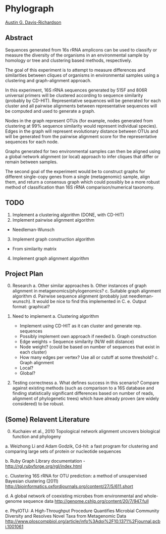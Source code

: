# Phylograph

[Austin G. Davis-Richardson](harekrishna@gmail.com)

## Abstract

Sequences generated from 16s rRNA amplicons can be used to classify or measure the diversity of the organisms in an environmental sample by homology or tree and clustering based methods, respectively.

The goal of this experiment is to attempt to measure differences and similarities between cliques of organisms in environmental samples using a clustering and graph-alignment approach.

In this experiment, 16S rRNA sequences generated by 515F and 806R universal primers will be clustered according to sequence similarity (probably by CD-HIT). Representative sequences will be generated for each cluster and all pairwise alignments between representative sequences will be computed and used to generate a graph.

Nodes in the graph represent OTUs (for example, nodes generated from clustering at 99% sequence similarity would represent individual species). Edges in the graph will represent evolutionary distance between OTUs and will be generated from the pairwise alignment score for the representative sequences for each node.

Graphs generated for two environmental samples can then be aligned using a global network alignment (or local) approach to infer cliques that differ or remain between samples.

The second goal of the experiment would be to construct graphs for different single-copy genes from a single (metagenomic) sample, align them, and return a consensus graph which could possibly be a more robust method of classification than 16S rRNA comparison/numerical taxonomy.

## TODO

 1. Implement a clustering algorithm (DONE, with CD-HIT)
 2. Implement pairwise alignment algorithm
  - Needleman-Wunsch
 3. Implement graph construction algorithm
  - From similarity matrix
 4. Implement graph alignment algorithm

## Project Plan

0. Research
  a. Other similar approaches
  b. Other instances of graph alignment in metagenomics/phylogenomics?
  c. Suitable graph alignment algorithm
  d. Pairwise sequence alignment (probably just needleman-wunsch). It would be nice to find this implemented in C.
  e. Output format: graphical?

1. Need to implement
  a. Clustering algorithm 
    - Implement using CD-HIT as it can cluster and generate rep. sequences
    - Possibly implement own approach if needed
  b. Graph construction
    - Edge weights = Sequence similarity (N/W edit distance) 
    - Node weight? (could be based on number of sequences that exist in each cluster)
    - How many edges per vertex? Use all or cutoff at some threshold?
  c. Graph alignment
    - Local?
    - Global?
    
2. Testing correctness
  a. What defines success in this scenario? Compare against existing methods (such as comparison to a 16S database and finding statistically significant differences based on number of reads, alignment of phylogenetic trees) which have already proven (are widely considered) to be robust.
    
## (Some) Relavent Literature

0. Kuchaiev et al., 2010 Topological network alignment uncovers biological function and phylogeny

a. Weizhong Li and Adam Godzik, Cd-hit: a fast program for clustering and comparing large sets of protein or nucleotide sequences

b. Ruby Graph Library documentation - http://rgl.rubyforge.org/rgl/index.html

c. Clustering 16S rRNA for OTU prediction: a method of unsupervised Bayesian clustering (2011) http://bioinformatics.oxfordjournals.org/content/27/5/611.short

d. A global network of coexisting microbes from environmental and whole-genome sequence data http://genome.cshlp.org/content/20/7/947.full

e. PhylOTU: A High-Throughput Procedure Quantifies Microbial Community Diversity and Resolves Novel Taxa from Metagenomic Data http://www.ploscompbiol.org/article/info%3Adoi%2F10.1371%2Fjournal.pcbi.1001061